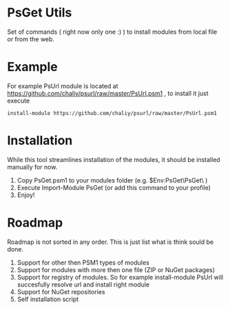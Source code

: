 PsGet Utils
=============

Set of commands ( right now only one :) ) to install modules from local file or from the web.


Example
=======

For example PsUrl module is located at https://github.com/chaliy/psurl/raw/master/PsUrl.psm1 , to install it just execute

    install-module https://github.com/chaliy/psurl/raw/master/PsUrl.psm1

Installation
============

While this tool streamlines installation of the modules, it should be installed manually for now.

1. Copy PsGet.psm1 to your modules folder (e.g. $Env:PsGet\PsGet\ )
2. Execute Import-Module PsGet (or add this command to your profile)
3. Enjoy!

Roadmap
=======

Roadmap is not sorted in any order. This is just list what is think sould be done.

1. Support for other then PSM1 types of modules
2. Support for modules with more then one file (ZIP or NuGet packages)
3. Support for registry of modules. So for example install-module PsUrl will succesfully resolve url and install right module
4. Support for NuGet repositories
5. Self installation script